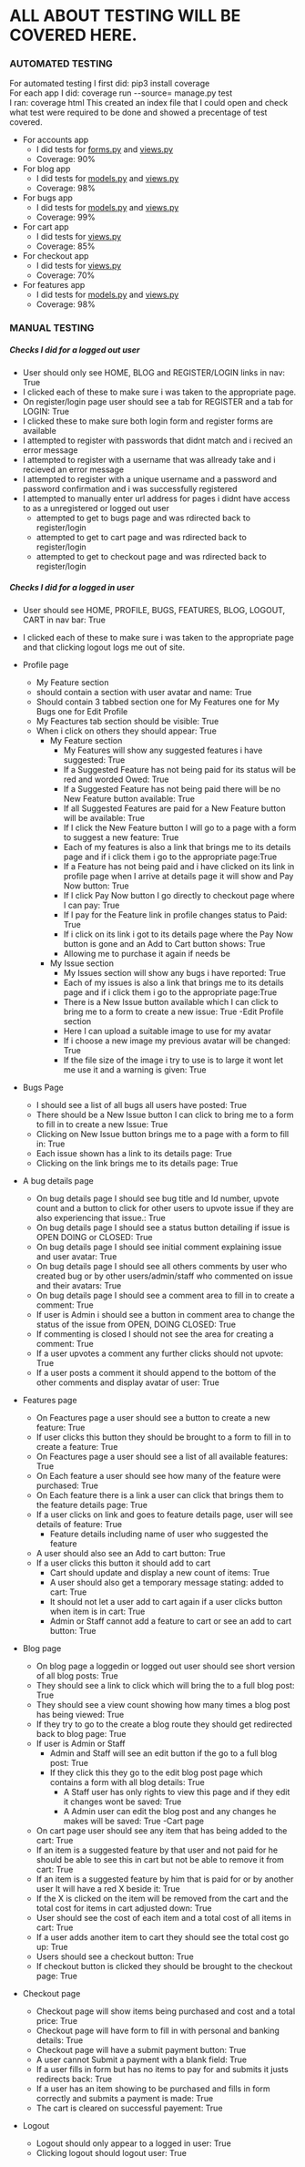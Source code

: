 # ALL ABOUT TESTING WILL BE COVERED HERE. 

### AUTOMATED TESTING

For automated testing I first did: pip3 install coverage    
For each app I did: coverage run --source=<name of app> manage.py test  
I ran: coverage html 
This created an index file that I could open and check what test were required to be done and showed a precentage of test covered.  

- For accounts app
  - I did tests for [forms.py](./accounts/test_forms.py) and [views.py](./accounts/test_views.py)
  - Coverage: 90%
- For blog app
  - I did tests for [models.py](./blog/test_models.py) and [views.py](./blog/test_views.py)
  - Coverage: 98%
- For bugs app
  - I did tests for [models.py](./bugs/test_models.py) and [views.py](./bugs/test_views.py)
  - Coverage: 99%
- For cart app
  - I did tests for [views.py](./cart/test_views.py)
  - Coverage: 85%
- For checkout app
  - I did tests for [views.py](./checkout/test_views.py)
  - Coverage: 70%
- For features app
  - I did tests for [models.py](./features/test_models.py) and [views.py](./features/test_views.py)
  - Coverage: 98%
  

### MANUAL TESTING

##### Checks I did for a logged out user

- User should only see HOME, BLOG and REGISTER/LOGIN links in nav: True
- I clicked each of these to make sure i was taken to the appropriate page.
- On register/login page user should see a tab for REGISTER and a tab for LOGIN: True
- I clicked these to make sure both login form and register forms are available
- I attempted to register with passwords that didnt match and i recived an error message
- I attempted to register with a username that was allready take and i recieved an error message
- I attempted to register with a unique username and a password and password confirmation and i was successfully registered
- I attempted to manually enter url address for pages i didnt have access to as a unregistered or logged out user
  - attempted to get to bugs page and was rdirected back to register/login
  - attempted to get to cart page and was rdirected back to register/login
  - attempted to get to checkout page and was rdirected back to register/login 

##### Checks I did for a logged in user

- User should see HOME, PROFILE, BUGS, FEATURES, BLOG, LOGOUT, CART in nav bar: True
- I clicked each of these to make sure i was taken to the appropriate page and that clicking logout logs me out of site.
- Profile page
  - My Feature section 
  - should contain a section with user avatar and name: True
  - Should contain 3 tabbed section one for My Features one for My Bugs one for Edit Profile
  - My Feactures tab section should be visible: True
  - When i click on others they should appear: True
    - My Feature section
      - My Features will show any suggested features i have suggested: True
      - If a Suggested Feature has not being paid for its status will be red and worded Owed: True
      - If a Suggested Feature has not being paid there will be no New Feature button available: True
      - If all Suggested Features are paid for a New Feature button will be available: True
      - If I click the New Feature button I will go to a page with a form to suggest a new feature: True
      - Each of my features is also a link that brings me to its details page and if i click them i go to the appropriate page:True
      - If a Feature has not being paid and i have clicked on its link in profile page when I arrive at details page it will show and Pay Now button: True
      - If I click Pay Now button I go directly to checkout page where I can pay: True
      - If I pay for the Feature link in profile changes status to Paid: True
      - If i click on its link i got to its details page where the Pay Now button is gone and an Add to Cart button shows: True
      - Allowing me to purchase it again if needs be
    - My Issue section
      - My Issues section will show any bugs i have reported: True
      - Each of my issues is also a link that brings me to its details page and if i click them i go to the appropriate page:True
      - There is a New Issue button available which I can click to bring me to a form to create a new issue: True
    -Edit Profile section
      - Here I can upload a suitable image to use for my avatar
      - If i choose a new image my previous avatar will be changed: True
      - If the file size of the image i try to use is to large it wont let me use it and a warning is given: True
      
- Bugs Page
  - I should see a list of all bugs all users have posted: True
  - There should be a New Issue button I can click to bring me to a form to fill in to create a new Issue: True
  - Clicking on New Issue button brings me to a page with a form to fill in: True
  - Each issue shown has a link to its details page: True
  - Clicking on the link brings me to its details page: True
  
- A bug details page
  - On bug details page I should see bug title and Id number, upvote count and a button to click for other users to upvote issue if they are also experiencing that issue.: True
  - On bug details page I should see a status button detailing if issue is OPEN DOING or CLOSED: True
  - On bug details page I should see initial comment explaining issue and user avatar: True
  - On bug details page I should see all others comments by user who created bug or by other users/admin/staff who commented on issue and their avatars: True
  - On bug details page I should see a comment area to fill in to create a comment: True
  - If user is Admin i should see a button in comment area to change the status of the issue from OPEN, DOING CLOSED: True
  - If commenting is closed I should not see the area for creating a comment: True
  - If a user upvotes a comment any further clicks should not upvote: True
  - If a user posts a comment it should append to the bottom of the other comments and display avatar of user: True

- Features page
  - On Feactures page a user should see a button to create a new feature: True
  - If user clicks this button they should be brought to a form to fill in to create a feature: True
  - On Feactures page a user should see a list of all available features: True
  - On Each feature a user should see how many of the feature were purchased: True
  - On Each feature there is a link a user can click that brings them to the feature details page: True
  - If a user clicks on link and goes to feature details page, user will see details of feature: True
    - Feature details including name of user who suggested the feature
  - A user should also see an Add to cart button: True
  - If a user clicks this button it should add to cart
    - Cart should update and display a new count of items: True
    - A user should also get a temporary message stating: added to cart: True
    - It should not let a user add to cart again if a user clicks button when item is in cart: True
    - Admin or Staff cannot add a feature to cart or see an add to cart button: True
  
- Blog page
  - On blog page a loggedin or logged out user should see short version of all blog posts: True
  - They should see a link to click which will bring the to a full blog post: True
  - They should see a view count showing how many times a blog post has being viewed: True
  - If they try to go to the create a blog route they should get redirected back to blog page: True
  - If user is Admin or Staff
    - Admin and Staff will see an edit button if the go to a full blog post: True
    - If they click this they go to the edit blog post page which contains a form with all blog details: True
      - A Staff user has only rights to view this page and if they edit it changes wont be saved: True
      - A Admin user can edit the blog post and any changes he makes will be saved: True
-Cart page
  - On cart page user should see any item that has being added to the cart: True
  - If an item is a suggested feature by that user and not paid for he should be able to see this in cart but not be able to remove it from cart: True
  - If an item is a suggested feature by him that is paid for or by another user It will have a red X beside it: True
  - If the X is clicked on the item will be removed from the cart and the total cost for items in cart adjusted down: True
  - User should see the cost of each item and a total cost of all items in cart: True
  - If a user adds another item to cart they should see the total cost go up: True
  - Users should see a checkout button: True
  - If checkout button is clicked they should be brought to the checkout page: True
- Checkout page
  -  Checkout page will show items being purchased and cost and a total price: True
  -  Checkout page will have form to fill in with personal and banking details: True
  -  Checkout page will have a submit payment button: True
  -  A user cannot Submit a payment with a blank field: True
  -  If a user fills in form but has no items to pay for and submits it justs redirects back: True
  -  If a user has an item showing to be purchased and fills in form correctly and submits a payment is made: True
  -  The cart is cleared on successful payement: True
- Logout
  - Logout should only appear to a logged in user: True
  - Clicking logout should logout user: True
  





